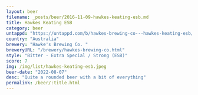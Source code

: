 ```yaml
---
layout: beer
filename: _posts/beer/2016-11-09-hawkes-keating-esb.md
title: Hawkes Keating ESB
category: beer
untappd: "https://untappd.com/b/hawkes-brewing-co---hawkes-keating-esb/4776326"
country: "Australia"
brewery: "Hawke's Brewing Co. "
breweryURL: "/brewery/hawkes-brewing-co.html"
style: "Bitter - Extra Special / Strong (ESB)"
score: 7
img: /img/list/hawkes-keating-esb.jpeg
beer-date: "2022-08-07"
desc: "Quite a rounded beer with a bit of everything"
permalink: /beer/:title.html
---
```

